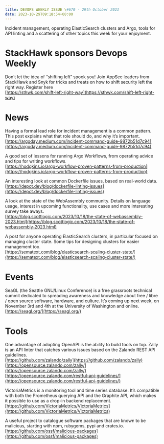 ```yaml
---
title: DEVOPS WEEKLY ISSUE \#670 - 29th October 2023 
date: 2023-10-29T09:18:54+00:00
---
```


Incident management, operating ElasticSearch clusters and Argo, tools for API linting and a scattering of other topics this week for your enjoyment.


StackHawk sponsors Devops Weekly
============================

Don’t let the idea of “shifting left” spook you! Join AppSec leaders from StackHawk and Snyk for tricks and treats on how to shift security left the right way. Register here
<br>[https://sthwk.com/shift-left-right-way](https://sthwk.com/shift-left-right-way)


News
====

Having a formal lead role for incident management is a common pattern. This post explains what that role should do, and why it’s important.
<br>[https://argoday.medium.com/incident-command-guide-9872b51d7c94](https://argoday.medium.com/incident-command-guide-9872b51d7c94)


A good set of lessons for running Argo Workflows, from operating advice and tips for writing workflows.
<br>[https://hodgkins.io/argo-workflow-proven-patterns-from-production](https://hodgkins.io/argo-workflow-proven-patterns-from-production)


An interesting look at common Dockerfile issues, based on real-world data.
<br>[https://depot.dev/blog/dockerfile-linting-issues](https://depot.dev/blog/dockerfile-linting-issues)


A look at the state of the WebAssembly community. Details on language usage, interest in upcoming functionality, use cases and more interesting survey take aways.
<br>[https://blog.scottlogic.com/2023/10/18/the-state-of-webassembly-2023.html](https://blog.scottlogic.com/2023/10/18/the-state-of-webassembly-2023.html)


A post for anyone operating ElasticSearch clusters, in particular focused on managing cluster state. Some tips for designing clusters for easier management too.
<br>[https://sematext.com/blog/elasticsearch-scaling-cluster-state/](https://sematext.com/blog/elasticsearch-scaling-cluster-state/)


Events
======

SeaGL (the Seattle GNU/Linux Conference) is a free grassroots technical summit dedicated to spreading awareness and knowledge about free / libre / open source software, hardware, and culture. It’s coming up next week, on November 3rd and 4th at the University of Washington and online.
<br>[https://seagl.org/](https://seagl.org/)


Tools
=====

One advantage of adopting OpenAPI is the ability to build tools on top. Zally is an API linter that catches various issues based on the Zalando REST API guidelines.
<br>[https://github.com/zalando/zally](https://github.com/zalando/zally)
<br>[https://opensource.zalando.com/zally/](https://opensource.zalando.com/zally/)
<br>[https://opensource.zalando.com/restful-api-guidelines/](https://opensource.zalando.com/restful-api-guidelines/)


VictoriaMetrics is a monitoring tool and time series database. It’s compatible with both the Prometheus querying API and the Graphite API, which makes it possible to use as a drop-in backend replacement.
<br>[https://github.com/VictoriaMetrics/VictoriaMetrics](https://github.com/VictoriaMetrics/VictoriaMetrics)


A useful project to catalogue software packages that are known to be malicious, starting with npm, rubygems, pypi and crates.io.
<br>[https://github.com/ossf/malicious-packages](https://github.com/ossf/malicious-packages)




